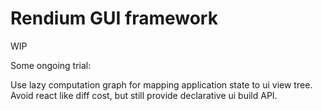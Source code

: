 # Rendium GUI framework

WIP

Some ongoing trial:

Use lazy computation graph for mapping application state to ui view tree. Avoid react like diff cost, but still provide declarative ui build API.
